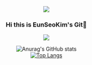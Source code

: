 <div align = "center">
  <img src="https://capsule-render.vercel.app/api?type=waving&color=auto&height=200&section=header&text=EunSeoKim's Git&fontSize=90" />

  ### Hi this is EunSeoKim's Git👋

  <img src="https://img.shields.io/badge/아이콘내용-바탕색?style=flat&logo=로고이름&logoColor=white"/>

  
  ![Anurag's GitHub stats](https://github-readme-stats.vercel.app/api?username=daneng4&show_icons=true&theme=tokyonight)
  <br>
  [![Top Langs](https://github-readme-stats.vercel.app/api/top-langs/?username=daneng4)](https://github.com/anuraghazra/github-readme-stats)

</div>
